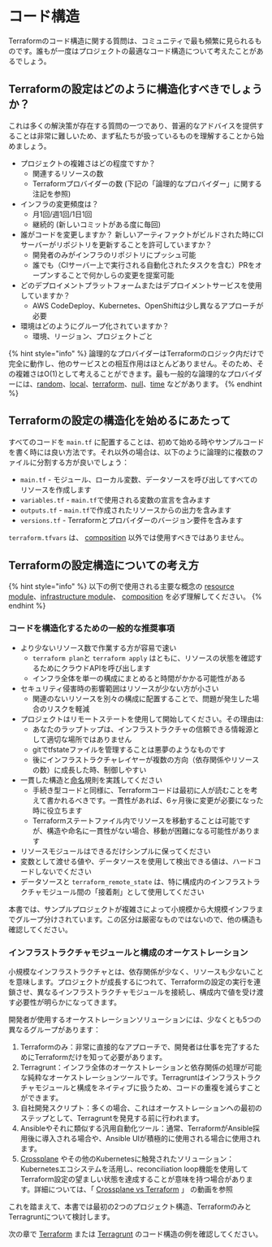 # コード構造

Terraformのコード構造に関する質問は、コミュニティで最も頻繁に見られるものです。誰もが一度はプロジェクトの最適なコード構造について考えたことがあるでしょう。

## Terraformの設定はどのように構造化すべきでしょうか？

これは多くの解決策が存在する質問の一つであり、普遍的なアドバイスを提供することは非常に難しいため、まず私たちが扱っているものを理解することから始めましょう。

* プロジェクトの複雑さはどの程度ですか？
  * 関連するリソースの数
  * Terraformプロバイダーの数 (下記の「論理的なプロバイダー」に関する注記を参照)
* インフラの変更頻度は？
  * 月1回/週1回/1日1回
  * 継続的 (新しいコミットがある度に毎回)
* 誰がコードを変更しますか？ 新しいアーティファクトがビルドされた時にCIサーバーがリポジトリを更新することを許可していますか？
  * 開発者のみがインフラのリポジトリにプッシュ可能
  * 誰でも（CIサーバー上で実行される自動化されたタスクを含む）PRをオープンすることで何かしらの変更を提案可能
* どのデプロイメントプラットフォームまたはデプロイメントサービスを使用していますか？
  * AWS CodeDeploy、Kubernetes、OpenShiftは少し異なるアプローチが必要
* 環境はどのようにグループ化されていますか？
  * 環境、リージョン、プロジェクトごと

{% hint style="info" %}
論理的なプロバイダーはTerraformのロジック内だけで完全に動作し、他のサービスとの相互作用はほとんどありません。そのため、その複雑さはO(1)として考えることができます。最も一般的な論理的なプロバイダーには、[random](https://registry.terraform.io/providers/hashicorp/random/latest/docs)、[local](https://registry.terraform.io/providers/hashicorp/local/latest/docs)、[terraform](https://www.terraform.io/docs/providers/terraform/index.html)、[null](https://registry.terraform.io/providers/hashicorp/null/latest/docs)、[time](https://registry.terraform.io/providers/hashicorp/time/latest) などがあります。
{% endhint %}

## Terraformの設定の構造化を始めるにあたって

すべてのコードを `main.tf` に配置することは、初めて始める時やサンプルコードを書く時には良い方法です。それ以外の場合は、以下のように論理的に複数のファイルに分割する方が良いでしょう：

* `main.tf` - モジュール、ローカル変数、データソースを呼び出してすべてのリソースを作成します
* `variables.tf` - `main.tf`で使用される変数の宣言を含みます
* `outputs.tf` - `main.tf`で作成されたリソースからの出力を含みます
* `versions.tf` - Terraformとプロバイダーのバージョン要件を含みます

`terraform.tfvars` は、 [composition](key-concepts.md#composition) 以外では使用すべきではありません。

## Terraformの設定構造についての考え方

{% hint style="info" %}
以下の例で使用される主要な概念の [resource module](key-concepts.md#resource-module)、[infrastructure module](key-concepts.md#infrastructure-module)、 [composition](key-concepts.md#composition) を必ず理解してください。
{% endhint %}

### コードを構造化するための一般的な推奨事項

* より少ないリソース数で作業する方が容易で速い
  * `terraform plan`と `terraform apply` はともに、リソースの状態を確認するためにクラウドAPIを呼び出します
  * インフラ全体を単一の構成にまとめると時間がかかる可能性がある
* セキュリティ侵害時の影響範囲はリソースが少ない方が小さい
  * 関連のないリソースを別々の構成に配置することで、問題が発生した場合のリスクを軽減
* プロジェクトはリモートステートを使用して開始してください。その理由は:
  * あなたのラップトップは、インフラストラクチャの信頼できる情報源として適切な場所ではありません
  * gitでtfstateファイルを管理することは悪夢のようなものです
  * 後にインフラストラクチャレイヤーが複数の方向（依存関係やリソースの数）に成長した時、制御しやすい
* 一貫した構造と[命名](naming.md)規則を実践してください
  * 手続き型コードと同様に、Terraformコードは最初に人が読むことを考えて書かれるべきです。一貫性があれば、6ヶ月後に変更が必要になった時に役立ちます
  * Terraformステートファイル内でリソースを移動することは可能ですが、構造や命名に一貫性がない場合、移動が困難になる可能性があります
* リソースモジュールはできるだけシンプルに保ってください
* &#x20;変数として渡せる値や、データソースを使用して検出できる値は、ハードコードしないでください
* データソースと `terraform_remote_state` は、特に構成内のインフラストラクチャモジュール間の「接着剤」として使用してください

本書では、サンプルプロジェクトが複雑さによって小規模から大規模インフラまでグループ分けされています。この区分は厳密なものではないので、他の構造も確認してください。

### インフラストラクチャモジュールと構成のオーケストレーション

小規模なインフラストラクチャとは、依存関係が少なく、リソースも少ないことを意味します。プロジェクトが成長するにつれて、Terraformの設定の実行を連鎖させ、異なるインフラストラクチャモジュールを接続し、構成内で値を受け渡す必要性が明らかになってきます。

開発者が使用するオーケストレーションソリューションには、少なくとも5つの異なるグループがあります：

1. Terraformのみ：非常に直接的なアプローチで、開発者は仕事を完了するためにTerraformだけを知って必要があります。
2. Terragrunt：インフラ全体のオーケストレーションと依存関係の処理が可能な純粋なオーケストレーションツールです。Terragruntはインフラストラクチャモジュールと構成をネイティブに扱うため、コードの重複を減らすことができます。
3. 自社開発スクリプト：多くの場合、これはオーケストレーションへの最初のステップとして、Terragruntを発見する前に行われます。
4. Ansibleやそれに類似する汎用自動化ツール：通常、TerraformがAnsible採用後に導入される場合や、Ansible UIが積極的に使用される場合に使用されます。
5. [Crossplane](https://crossplane.io) やその他のKubernetesに触発されたソリューション：Kubernetesエコシステムを活用し、reconciliation loop機能を使用してTerraform設定の望ましい状態を達成することが意味を持つ場合があります。詳細については、「 [Crossplane vs Terraform](https://www.youtube.com/watch?v=ELhVbSdcqSY) 」 の動画を参照

これを踏まえて、本書では最初の2つのプロジェクト構造、TerraformのみとTerragruntについて検討します。

次の章で [Terraform](examples/terraform/) または [Terragrunt](examples/terragrunt.md) のコード構造の例を確認してください。
